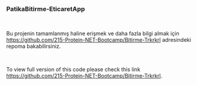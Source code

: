 ### PatikaBitirme-EticaretApp

<br/>

Bu projenin tamamlanmış haline erişmek ve daha fazla bilgi almak için https://github.com/215-Protein-NET-Bootcamp/Bitirme-Trkrkrl adresindeki repoma bakabilirsiniz.

<br/>

To view full version of this code please check this link https://github.com/215-Protein-NET-Bootcamp/Bitirme-Trkrkrl.

<br/>

